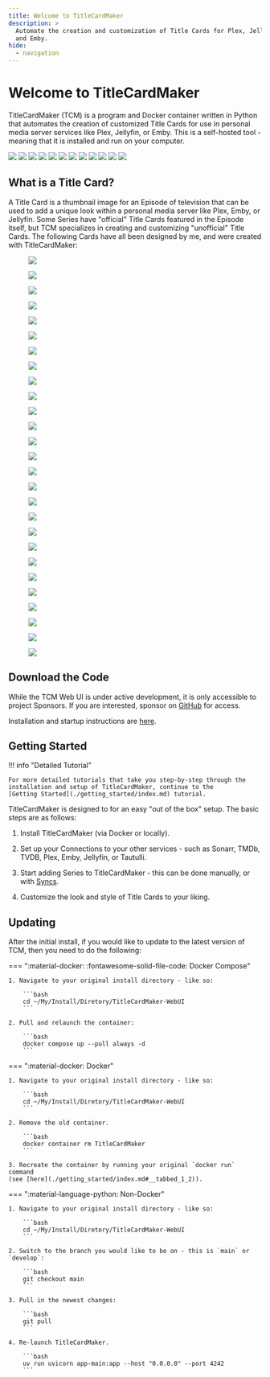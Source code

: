 ```yaml
---
title: Welcome to TitleCardMaker
description: >
  Automate the creation and customization of Title Cards for Plex, Jellyfin,
  and Emby.
hide:
  - navigation
---
```


<script src="../../javascripts/home.js" defer></script>

# Welcome to TitleCardMaker

TitleCardMaker (TCM) is a program and Docker container written in Python that
automates the creation of customized Title Cards for use in personal media
server services like Plex, Jellyfin, or Emby. This is a self-hosted tool - 
meaning that it is installed and run on your computer.

<div class="scroller">
  <div class="scroller__inner">
    <img class="no-lightbox" src="./assets/home_poster_light.webp#only-light">
    <img class="no-lightbox" src="./assets/home_poster_dark.webp#only-dark">
    <a href="./user_guide/series"><img class="no-lightbox" src="./assets/series_light.webp#only-light"></a>
    <a href="./user_guide/series"><img class="no-lightbox" src="./assets/series_dark.webp#only-dark"></a>
    <a href="./user_guide/new_series"><img class="no-lightbox" src="./assets/add_series_light.webp#only-light"></a>
    <a href="./user_guide/new_series"><img class="no-lightbox" src="./assets/add_series_dark.webp#only-dark"></a>
    <a href="./blueprints"><img class="no-lightbox" src="./assets/blueprint_all_light.webp#only-light"></a>
    <a href="./blueprints"><img class="no-lightbox" src="./assets/blueprint_all_dark.webp#only-dark"></a>
    <a href="./user_guide/fonts"><img class="no-lightbox" src="./assets/fonts_light.webp#only-light"></a>
    <a href="./user_guide/fonts"><img class="no-lightbox" src="./assets/fonts_dark.webp#only-dark"></a>
    <img class="no-lightbox" src="./assets/home_table_light.webp#only-light">
    <img class="no-lightbox" src="./assets/home_table_dark.webp#only-dark">
  </div>
</div>

## What is a Title Card?

A Title Card is a thumbnail image for an Episode of television that can be used
to add a unique look within a personal media server like Plex, Emby, or
Jellyfin. Some Series have "official" Title Cards featured in the Episode
itself, but TCM specializes in creating and customizing "unofficial" Title
Cards. The following Cards have all been designed by me, and were created with
TitleCardMaker:

<div class="reversed randomized half-height very-slow padded rounded stylized scroller">
  <div class="scroller__inner">
    <figure data-label="Anime">
      <a href="./card_types/anime">
        <img class="no-lightbox" src="./card_types/assets/anime.webp">
      </a>
    </figure>
    <figure data-label="Banner">
      <a data-label="Banner" href="./card_types/banner">
        <img class="no-lightbox" src="./card_types/assets/banner.webp" loading="lazy">
      </a>
    </figure>
    <figure data-label="Calligraph">
      <a data-label="Banner" href="./card_types/calligraphy">
        <img class="no-lightbox" src="./card_types/assets/calligraphy.webp" loading="lazy">
      </a>
    </figure>
    <figure data-label="Comic Book">
      <a data-label="Comic Book" href="./card_types/comic_book">
        <img class="no-lightbox" src="./card_types/assets/comic_book.webp" loading="lazy">
      </a>
    </figure>
    <figure data-label="Cutout">
      <a data-label="Cutout" href="./card_types/cutout">
        <img class="no-lightbox" src="./card_types/assets/cutout.webp" loading="lazy">
      </a>
    </figure>
    <figure data-label="Divider">
      <a data-label="Divider" href="./card_types/divider">
        <img class="no-lightbox" src="./card_types/assets/divider.webp" loading="lazy">
      </a>
    </figure>
    <figure data-label="Fade">
      <a data-label="Fade" href="./card_types/fade">
        <img class="no-lightbox" src="./card_types/assets/fade.webp" loading="lazy">
      </a>
    </figure>
    <figure data-label="Formula 1">
      <a data-label="Formula 1" href="./card_types/formula">
        <img class="no-lightbox" src="./card_types/assets/formula.webp" loading="lazy">
      </a>
    </figure>
    <figure data-label="Frame">
      <a data-label="Frame" href="./card_types/frame">
        <img class="no-lightbox" src="./card_types/assets/frame.webp" loading="lazy">
      </a>
    </figure>
    <figure data-label="Graph">
      <a data-label="Graph" href="./card_types/graph">
        <img class="no-lightbox" src="./card_types/assets/graph.webp" loading="lazy">
      </a>
    </figure>
    <figure data-label="Inset">
      <a data-label="Inset" href="./card_types/inset">
        <img class="no-lightbox" src="./card_types/assets/inset.webp" loading="lazy">
      </a>
    </figure>
    <figure data-label="Landscape">
      <a data-label="Landscape" href="./card_types/landscape">
        <img class="no-lightbox" src="./card_types/assets/landscape.webp" loading="lazy">
      </a>
    </figure>
    <figure data-label="Logo">
      <a data-label="Logo" href="./card_types/logo">
        <img class="no-lightbox" src="./card_types/assets/logo.webp">
      </a>
    </figure>
    <figure data-label="Marvel">
      <a data-label="Marvel" href="./card_types/marvel">
        <img class="no-lightbox" src="./card_types/assets/marvel.webp" loading="lazy">
      </a>
    </figure>
    <figure data-label="Music">
      <a data-label="Music" href="./card_types/music">
        <img class="no-lightbox" src="./card_types/assets/music.webp" loading="lazy">
      </a>
    </figure>
    <figure data-label="Notification">
      <a data-label="Notification" href="./card_types/notification">
        <img class="no-lightbox" src="./card_types/assets/notification.webp" loading="lazy">
      </a>
    </figure>
    <figure data-label="Olivier">
      <a data-label="Olivier" href="./card_types/olivier">
        <img class="no-lightbox" src="./card_types/assets/olivier.webp" loading="lazy">
      </a>
    </figure>
    <figure data-label="Overline">
      <a data-label="Overline" href="./card_types/overline">
        <img class="no-lightbox" src="./card_types/assets/overline.webp" loading="lazy">
      </a>
    </figure>
    <figure data-label="Poster">
      <a data-label="Poster" href="./card_types/poster">
        <img class="no-lightbox" src="./card_types/assets/poster.webp" loading="lazy">
      </a>
    </figure>
    <figure data-label="Roman Numeral">
      <a data-label="Roman Numeral" href="./card_types/roman_numeral">
        <img class="no-lightbox" src="./card_types/assets/roman_numeral.webp" loading="lazy">
      </a>
    </figure>
    <figure data-label="Shape">
      <a data-label="Shape" href="./card_types/shape">
        <img class="no-lightbox" src="./card_types/assets/shape.webp" loading="lazy">
      </a>
    </figure>
    <figure data-label="Standard">
      <a data-label="Standard" href="./card_types/standard">
        <img class="no-lightbox" src="./card_types/assets/standard.webp" loading="lazy">
      </a>
    </figure>
    <figure data-label="Star Wars">
      <a data-label="Star Wars" href="./card_types/star_wars">
        <img class="no-lightbox" src="./card_types/assets/star_wars.webp" loading="lazy">
      </a>
    </figure>
    <figure data-label="Striped">
      <a data-label="Striped" href="./card_types/striped">
        <img class="no-lightbox" src="./card_types/assets/striped.webp" loading="lazy">
      </a>
    </figure>
    <figure data-label="Tinted Frame">
      <a data-label="Tinted Frame" href="./card_types/tinted_frame">
        <img class="no-lightbox" src="./card_types/assets/tinted_frame.webp" loading="lazy">
      </a>
    </figure>
    <figure data-label="Tinted Glass">
      <a data-label="Tinted Glass" href="./card_types/tinted_glass">
        <img class="no-lightbox" src="./card_types/assets/tinted_glass.webp" loading="lazy">
      </a>
    </figure>
    <figure data-label="White Border">
      <a data-label="White Border" href="./card_types/white_border">
        <img class="no-lightbox" src="./card_types/assets/white_border.webp" loading="lazy">
      </a>
    </figure>
  </div>
</div>

## Download the Code

While the TCM Web UI is under active development, it is only accessible to
project Sponsors. If you are interested, sponsor on
[GitHub](https://github.com/sponsors/CollinHeist) for access.

Installation and startup instructions are [here](./getting_started/index.md).

## Getting Started

!!! info "Detailed Tutorial"

    For more detailed tutorials that take you step-by-step through the
    installation and setup of TitleCardMaker, continue to the
    [Getting Started](./getting_started/index.md) tutorial.

TitleCardMaker is designed to for an easy "out of the box" setup. The basic
steps are as follows:

1. Install TitleCardMaker (via Docker or locally).

2. Set up your Connections to your other services - such as Sonarr, TMDb, TVDB,
Plex, Emby, Jellyfin, or Tautulli.

3. Start adding Series to TitleCardMaker - this can be done manually, or with
[Syncs](./getting_started/first_sync/index.md).

4. Customize the look and style of Title Cards to your liking.

## Updating 

After the initial install, if you would like to update to the latest version of
TCM, then you need to do the following:

=== ":material-docker: :fontawesome-solid-file-code: Docker Compose"

    1. Navigate to your original install directory - like so:

        ```bash
        cd ~/My/Install/Diretory/TitleCardMaker-WebUI
        ```

    2. Pull and relaunch the container:

        ```bash
        docker compose up --pull always -d
        ```

=== ":material-docker: Docker"

    1. Navigate to your original install directory - like so:

        ```bash
        cd ~/My/Install/Diretory/TitleCardMaker-WebUI
        ```

    2. Remove the old container.

        ```bash
        docker container rm TitleCardMaker
        ```

    3. Recreate the container by running your original `docker run` command
    (see [here](./getting_started/index.md#__tabbed_1_2)).

=== ":material-language-python: Non-Docker"

    1. Navigate to your original install directory - like so:

        ```bash
        cd ~/My/Install/Diretory/TitleCardMaker-WebUI
        ```

    2. Switch to the branch you would like to be on - this is `main` or `develop`:

        ```bash
        git checkout main
        ```

    3. Pull in the newest changes:

        ```bash
        git pull
        ```

    4. Re-launch TitleCardMaker.

        ```bash
        uv run uvicorn app-main:app --host "0.0.0.0" --port 4242
        ```
